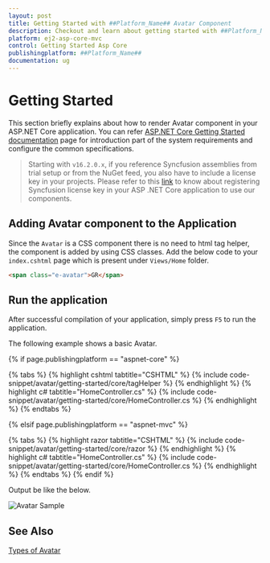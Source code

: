 ```yaml
---
layout: post
title: Getting Started with ##Platform_Name## Avatar Component
description: Checkout and learn about getting started with ##Platform_Name## Avatar component of Syncfusion, and more details.
platform: ej2-asp-core-mvc
control: Getting Started Asp Core
publishingplatform: ##Platform_Name##
documentation: ug
---
```



# Getting Started

This section briefly explains about how to render Avatar component in your ASP.NET Core application. You can refer [ASP.NET Core Getting Started documentation](../getting-started) page for introduction part of the system requirements and configure the common specifications.

> Starting with `v16.2.0.x`, if you reference Syncfusion assemblies from trial setup or from the NuGet feed, you also have to include a license key in your projects. Please refer to this [link](https://help.syncfusion.com/common/essential-studio/licensing/license-key) to know about registering Syncfusion license key in your ASP .NET Core application to use our components.

## Adding Avatar component to the Application

Since the `Avatar` is a CSS component there is no need to html tag helper, the component is added by
using CSS classes. Add the below code to your `index.cshtml` page which is present under `Views/Home` folder.

```html
<span class="e-avatar">GR</span>
```

## Run the application

After successful compilation of your application, simply press `F5` to run the application.

The following example shows a basic Avatar.

{% if page.publishingplatform == "aspnet-core" %}

{% tabs %}
{% highlight cshtml tabtitle="CSHTML" %}
{% include code-snippet/avatar/getting-started/core/tagHelper %}
{% endhighlight %}
{% highlight c# tabtitle="HomeController.cs" %}
{% include code-snippet/avatar/getting-started/core/HomeController.cs %}
{% endhighlight %}
{% endtabs %}

{% elsif page.publishingplatform == "aspnet-mvc" %}

{% tabs %}
{% highlight razor tabtitle="CSHTML" %}
{% include code-snippet/avatar/getting-started/core/razor %}
{% endhighlight %}
{% highlight c# tabtitle="HomeController.cs" %}
{% include code-snippet/avatar/getting-started/core/HomeController.cs %}
{% endhighlight %}
{% endtabs %}
{% endif %}



Output be like the below.

![Avatar Sample](./images/avatar.PNG)

## See Also

[Types of Avatar](./types)